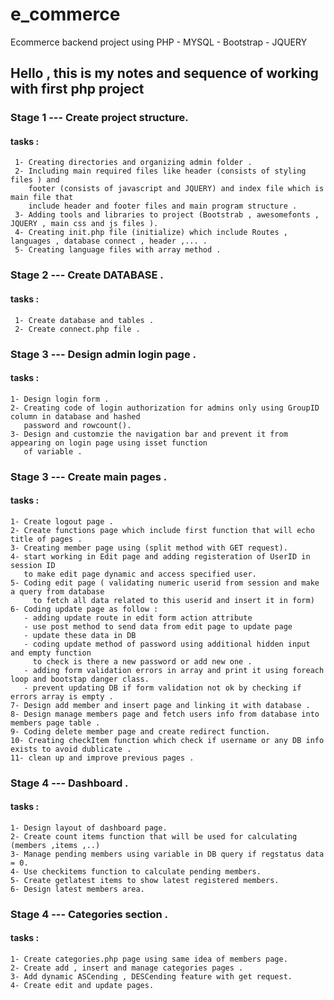 # e_commerce

Ecommerce backend project using PHP - MYSQL - Bootstrap - JQUERY

## Hello , this is my notes and sequence of working with first php project

### Stage 1 --- Create project structure.

#### tasks :

     1- Creating directories and organizing admin folder .
     2- Including main required files like header (consists of styling files ) and
        footer (consists of javascript and JQUERY) and index file which is main file that
        include header and footer files and main program structure .
     3- Adding tools and libraries to project (Bootstrab , awesomefonts , JQUERY , main css and js files ).
     4- Creating init.php file (initialize) which include Routes , languages , database connect , header ,... .
     5- Creating language files with array method .

### Stage 2 --- Create DATABASE .

#### tasks :

     1- Create database and tables .
     2- Create connect.php file .

### Stage 3 --- Design admin login page .

#### tasks :

    1- Design login form .
    2- Creating code of login authorization for admins only using GroupID column in database and hashed
       password and rowcount().
    3- Design and customzie the navigation bar and prevent it from appearing on login page using isset function
       of variable .

### Stage 3 --- Create main pages .

#### tasks :

    1- Create logout page .
    2- Create functions page which include first function that will echo title of pages .
    3- Creating member page using (split method with GET request).
    4- start working in Edit page and adding registeration of UserID in session ID
       to make edit page dynamic and access specified user.
    5- Coding edit page ( validating numeric userid from session and make a query from database
         to fetch all data related to this userid and insert it in form)
    6- Coding update page as follow :
       - adding update route in edit form action attribute
       - use post method to send data from edit page to update page
       - update these data in DB
       - coding update method of password using additional hidden input and empty function
         to check is there a new password or add new one .
       - adding form validation errors in array and print it using foreach loop and bootstap danger class.
       - prevent updating DB if form validation not ok by checking if errors array is empty .
    7- Design add member and insert page and linking it with database .
    8- Design manage members page and fetch users info from database into members page table .
    9- Coding delete member page and create redirect function.
    10- Creating checkItem function which check if username or any DB info exists to avoid dublicate .
    11- clean up and improve previous pages .

### Stage 4 --- Dashboard .

#### tasks :

    1- Design layout of dashboard page.
    2- Create count items function that will be used for calculating (members ,items ,..)
    3- Manage pending members using variable in DB query if regstatus data = 0.
    4- Use checkitems function to calculate pending members.
    5- Create getlatest items to show latest registered members.
    6- Design latest members area.

### Stage 4 --- Categories section .

#### tasks :

    1- Create categories.php page using same idea of members page.
    2- Create add , insert and manage categories pages .
    3- Add dynamic ASCending , DESCending feature with get request.
    4- Create edit and update pages.
